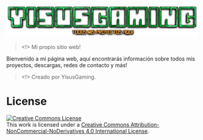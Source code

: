 ![YisusGaming website!](./assets/imgs/YisusGaming.png)

> *<!>* Mi propio sitio web!

Bienvenido a mi página web, aquí encontrarás información sobre todos mis proyectos, descargas, redes de contacto y más!

> *<!>* Creado por YisusGaming.

# License
<a rel="license" href="http://creativecommons.org/licenses/by-nc-nd/4.0/"><img alt="Creative Commons License" style="border-width:0" src="https://i.creativecommons.org/l/by-nc-nd/4.0/88x31.png" /></a><br />This work is licensed under a <a rel="license" href="http://creativecommons.org/licenses/by-nc-nd/4.0/">Creative Commons Attribution-NonCommercial-NoDerivatives 4.0 International License</a>.
